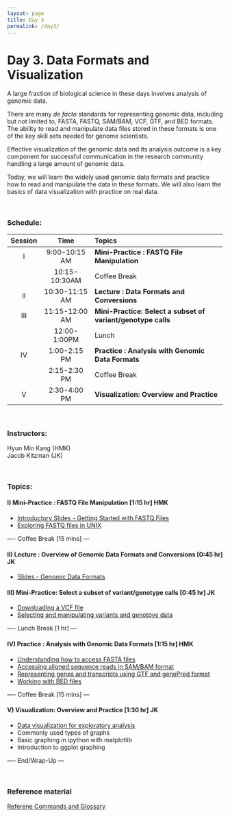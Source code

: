 ```yaml
---
layout: page
title: Day 3
permalink: /day3/
---
```


# Day 3. Data Formats and Visualization

A large fraction of biological science in these days involves
analysis of genomic data.

There are many *de facto* standards for
representing genomic data, including but not limited to,
FASTA, FASTQ, SAM/BAM, VCF, GTF, and BED formats.
The ability to read and manipulate data files stored in these formats
is one of the key skill sets needed for genome scientists.

Effective visualization of the genomic data and its analysis outcome is a
key component for successful communication in the research community
handling a large amount of genomic data.

Today, we will learn the widely used genomic data formats and
practice how to read and manipulate the data in these formats. We will
also learn the basics of data visualization with practice on real data.

<br>

### Schedule:

| Session | Time           | Topics                   | 
| :-----: |:--------------:| :----------------------- | 
| I       | 9:00-10:15 AM  | **Mini-Practice : FASTQ File Manipulation** | 
|         | 10:15-10:30AM  | Coffee Break             | 
| II      | 10:30-11:15 AM | **Lecture : Data Formats and Conversions**       | 
| III     | 11:15-12:00 AM | **Mini-Practice: Select a subset of variant/genotype calls**       | 
|         | 12:00-1:00PM   | Lunch                    | 
| IV      | 1:00-2:15 PM   | **Practice : Analysis with Genomic Data Formats** | 
|         | 2:15-2:30 PM   | Coffee Break             | 
| V       | 2:30-4:00 PM   | **Visualization: Overview and Practice**   | 


<br>

### Instructors:
Hyun Min Kang (HMK)  
Jacob Kitzman (JK)

<br>

### Topics:

#### I) Mini-Practice : FASTQ File Manipulation [1:15 hr]  HMK
- [Introductory Slides - Getting Started with FASTQ Files](../class-material/2015_08_day3_sec01_v1.pdf)
- [Exploring FASTQ files in UNIX](../class-material/day3-fastq-unix-practice.html)

—- Coffee Break [15 mins] —  

#### II) Lecture : Overview of Genomic Data Formats and Conversions [0:45 hr]  JK
 - [Slides - Genomic Data Formats](../class-material/day3_section2.pdf)

#### III) Mini-Practice: Select a subset of variant/genotype calls [0:45 hr] JK
 - [Downloading a VCF file](../class-material/day3-vcf-1.html)
 - [Selecting and manipulating variants and genotpye data](../class-material/day3-vcf-2.html)

—- Lunch Break [1 hr] —  

#### IV) Practice : Analysis with Genomic Data Formats [1:15 hr]  HMK
- [Understanding how to access FASTA files](../class-material/day3-fasta-practice.html)
- [Accessing aligned sequence reads in SAM/BAM format](../class-material/day3-bam-practice.html)
- [Representing genes and transcripts using GTF and genePred format](../class-material/day3-gtf-practice.html)
- [Working with BED files](../class-material/day3-bed-practice.html)

—- Coffee Break [15 mins] —  

#### V) Visualization: Overview and Practice [1:30 hr] JK
- [Data visualization for exploratory analysis](../class-material/day3-plotting1.md)
- Commonly used types of graphs
- Basic graphing in ipython with matplotlib
- Introduction to ggplot graphing

—- End/Wrap-Up —

<br>

### Reference material
[Referene Commands and Glossary](../class-material/unix-reference.html)  
